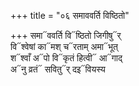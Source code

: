 +++
title = "०६ समाववर्ति विष्ठितो"

+++
समा᳓ववर्ति वि᳓ष्ठितो जिगीषु᳓र्  
वि᳓श्वेषां का᳓मश् च᳓रताम् अमा᳓भूत्  
श᳓श्वाँ अ᳓पो वि᳓कृतं हित्वी᳓ आ᳓गाद्  
अ᳓नु व्रतं᳓ सवितु᳓र् दइ᳓वियस्य